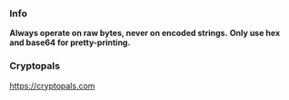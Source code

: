 ### Info
**Always operate on raw bytes, never on encoded strings.**
**Only use hex and base64 for pretty-printing.**

### Cryptopals
https://cryptopals.com



